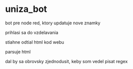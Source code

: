# uniza_bot
bot pre node red, ktory updatuje nove znamky

prihlasi sa do vzdelavania
<p>
stiahne odtial html kod webu
<p>
parsuje html
<p>
dal by sa obrovsky zjednodusit, keby som vedel pisat regex
